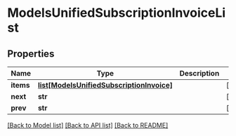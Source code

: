 # ModelsUnifiedSubscriptionInvoiceList

## Properties

Name | Type | Description | Notes
------------ | ------------- | ------------- | -------------
**items** | [**list[ModelsUnifiedSubscriptionInvoice]**](ModelsUnifiedSubscriptionInvoice.md) |  | [optional] 
**next** | **str** |  | [optional] 
**prev** | **str** |  | [optional] 

[[Back to Model list]](../README.md#documentation-for-models) [[Back to API list]](../README.md#documentation-for-api-endpoints) [[Back to README]](../README.md)


